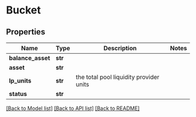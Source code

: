 # Bucket

## Properties
Name | Type | Description | Notes
------------ | ------------- | ------------- | -------------
**balance_asset** | **str** |  | 
**asset** | **str** |  | 
**lp_units** | **str** | the total pool liquidity provider units | 
**status** | **str** |  | 

[[Back to Model list]](../README.md#documentation-for-models) [[Back to API list]](../README.md#documentation-for-api-endpoints) [[Back to README]](../README.md)

